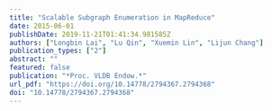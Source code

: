 ```yaml
---
title: "Scalable Subgraph Enumeration in MapReduce"
date: 2015-06-01
publishDate: 2019-11-21T01:41:34.981585Z
authors: ["Longbin Lai", "Lu Qin", "Xuemin Lin", "Lijun Chang"]
publication_types: ["2"]
abstract: ""
featured: false
publication: "*Proc. VLDB Endow.*"
url_pdf: "https://doi.org/10.14778/2794367.2794368"
doi: "10.14778/2794367.2794368"
---
```


